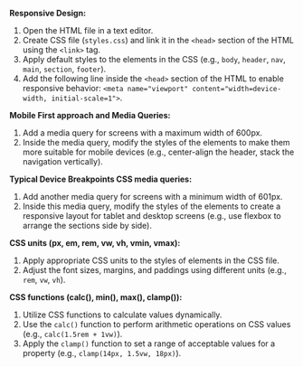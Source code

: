 **Responsive Design:**

1. Open the HTML file in a text editor.
2. Create CSS file (`styles.css`) and link it in the `<head>` section of the HTML using the `<link>` tag.
3. Apply default styles to the elements in the CSS (e.g., `body`, `header`, `nav`, `main`, `section`, `footer`).
4. Add the following line inside the `<head>` section of the HTML to enable responsive behavior: `<meta name="viewport" content="width=device-width, initial-scale=1">`.

**Mobile First approach and Media Queries:**

1. Add a media query for screens with a maximum width of 600px.
2. Inside the media query, modify the styles of the elements to make them more suitable for mobile devices (e.g., center-align the header, stack the navigation vertically).

**Typical Device Breakpoints CSS media queries:**

1. Add another media query for screens with a minimum width of 601px.
2. Inside this media query, modify the styles of the elements to create a responsive layout for tablet and desktop screens (e.g., use flexbox to arrange the sections side by side).

**CSS units (px, em, rem, vw, vh, vmin, vmax):**

1. Apply appropriate CSS units to the styles of elements in the CSS file.
2. Adjust the font sizes, margins, and paddings using different units (e.g., `rem`, `vw`, `vh`).

**CSS functions (calc(), min(), max(), clamp()):**

1. Utilize CSS functions to calculate values dynamically.
2. Use the `calc()` function to perform arithmetic operations on CSS values (e.g., `calc(1.5rem + 1vw)`).
3. Apply the `clamp()` function to set a range of acceptable values for a property (e.g., `clamp(14px, 1.5vw, 18px)`).
